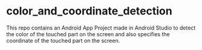 # color_and_coordinate_detection
This repo contains an Android App Project made in Android Studio to detect the color of the touched part on the screen and also specifies the coordinate of the touched part on the screen. 
